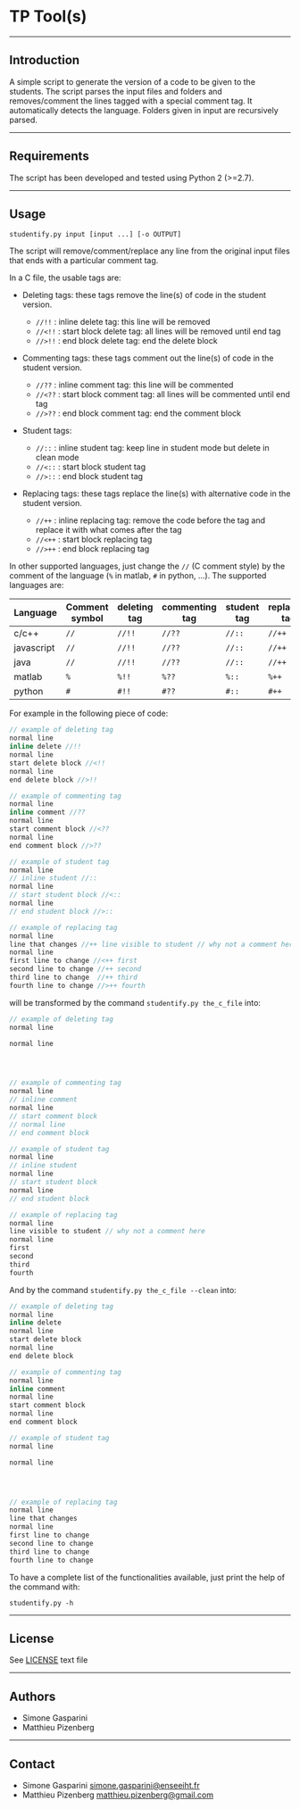 TP Tool(s)
===========================================

------------
Introduction
------------

A simple script to generate the version of a code to be given to the students.
The script parses the input files and folders and removes/comment the lines tagged
with a special comment tag.
It automatically detects the language.
Folders given in input are recursively parsed.

--------
Requirements
--------

The script has been developed and tested using Python 2 (>=2.7).

--------
Usage
--------

```shell
studentify.py input [input ...] [-o OUTPUT]
```
The script will remove/comment/replace any line from the original input files
that ends with a particular comment tag.

In a C file, the usable tags are:

* Deleting tags: these tags remove the line(s) of code in the student version.
	* `//!!` : inline delete tag: this line will be removed
	* `//<!!` : start block delete tag: all lines will be removed until end tag
	* `//>!!` : end block delete tag: end the delete block

* Commenting tags: these tags comment out the line(s) of code in the student version.
	* `//??` : inline comment tag: this line will be commented
	* `//<??` : start block comment tag: all lines will be commented until end tag
	* `//>??` : end block comment tag: end the comment block

* Student tags: 
	* `//::` : inline student tag: keep line in student mode but delete in clean mode
	* `//<::` : start block student tag
	* `//>::` : end block student tag

* Replacing tags: these tags replace the line(s) with alternative code in the student version.
	* `//++` : inline replacing tag: remove the code before the tag and replace it with what comes after the tag
	* `//<++` : start block replacing tag
	* `//>++` : end block replacing tag

In other supported languages, just change the `//` (C comment style)
by the comment of the language (`%` in matlab, `#` in python, ...).
The supported languages are:

| Language   | Comment symbol | deleting tag | commenting tag | student tag | replacing tag |
| ---------- | -----------    | ------------ | -------------- | ----------- | ------------- |
| c/c++      |    `//`        |    `//!!`    |    `//??`      |    `//::`   |    `//++`     |
| javascript |    `//`        |    `//!!`    |    `//??`      |    `//::`   |    `//++`     |
| java       |    `//`        |    `//!!`    |    `//??`      |    `//::`   |    `//++`     |
| matlab     |    `%`         |    `%!!`     |    `%??`       |    `%::`    |    `%++`      |
| python     |    `#`         |    `#!!`     |    `#??`       |    `#::`    |    `#++`      |


For example in the following piece of code:

```c
// example of deleting tag
normal line
inline delete //!!
normal line
start delete block //<!!
normal line
end delete block //>!!

// example of commenting tag
normal line
inline comment //??
normal line
start comment block //<??
normal line
end comment block //>??

// example of student tag
normal line
// inline student //::
normal line
// start student block //<::
normal line
// end student block //>::

// example of replacing tag
normal line
line that changes //++ line visible to student // why not a comment here
normal line
first line to change //<++ first
second line to change //++ second
third line to change  //++ third
fourth line to change //>++ fourth
```

will be transformed by the command `studentify.py the_c_file` into:

```c
// example of deleting tag
normal line

normal line




// example of commenting tag
normal line
// inline comment
normal line
// start comment block
// normal line
// end comment block

// example of student tag
normal line
// inline student
normal line
// start student block
normal line
// end student block

// example of replacing tag
normal line
line visible to student // why not a comment here
normal line
first
second
third
fourth
```

And by the command `studentify.py the_c_file --clean` into:

```c
// example of deleting tag
normal line
inline delete
normal line
start delete block
normal line
end delete block

// example of commenting tag
normal line
inline comment
normal line
start comment block
normal line
end comment block

// example of student tag
normal line

normal line




// example of replacing tag
normal line
line that changes
normal line
first line to change
second line to change
third line to change
fourth line to change
```

To have a complete list of the functionalities available,
just print the help of the command with:

```shell
studentify.py -h
```

-------
License
-------

See [LICENSE](LICENSE) text file

-------
Authors
-------

* Simone Gasparini
* Matthieu Pizenberg


---------
Contact
---------

* Simone Gasparini simone.gasparini@enseeiht.fr
* Matthieu Pizenberg matthieu.pizenberg@gmail.com
